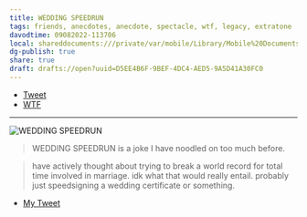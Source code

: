```yaml
---
title: WEDDING SPEEDRUN
tags: friends, anecdotes, anecdote, spectacle, wtf, legacy, extratone
davodtime: 09082022-113706
local: shareddocuments:///private/var/mobile/Library/Mobile%20Documents/iCloud~md~obsidian/Documents/OBSHIDDIAN/drafts/D5EE4B6F-9BEF-4DC4-AED5-9A5D41A30FC0.md
dg-publish: true
share: true
draft: drafts://open?uuid=D5EE4B6F-9BEF-4DC4-AED5-9A5D41A30FC0
---
```


- [Tweet](https://twitter.com/NeoYokel/status/1544451969296785409)
- [WTF](https://davidblue.wtf/drafts/D5EE4B6F-9BEF-4DC4-AED5-9A5D41A30FC0.html)

---

![WEDDING SPEEDRUN](https://i.snap.as/UL5B8BT1.png)

> WEDDING SPEEDRUN is a joke I have noodled on too much before.

> have actively thought about trying to break a world record for total time involved in marriage. idk what that would really entail. probably just speedsigning a wedding certificate or something.
- [My Tweet](https://twitter.com/NeoYokel/status/1544451969296785409)